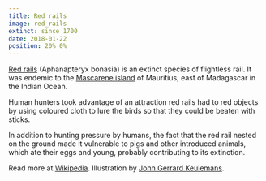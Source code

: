```yaml
---
title: Red rails
image: red_rails
extinct: since 1700
date: 2018-01-22
position: 20% 0%
---
```


[Red rails](/2018/01/22/red-rails/) (Aphanapteryx bonasia) is an extinct species of
flightless rail. It was endemic to the [Mascarene island](#) of Mauritius, east
of Madagascar in the Indian Ocean.

Human hunters took advantage of an attraction red rails had to red objects by
using coloured cloth to lure the birds so that they could be beaten with
sticks.

In addition to hunting pressure by humans, the fact that the red rail nested on
the ground made it vulnerable to pigs and other introduced animals, which ate
their eggs and young, probably contributing to its extinction.

Read more at [Wikipedia](https://en.wikipedia.org/wiki/Red_rail).
Illustration by [John Gerrard Keulemans](https://ia800201.us.archive.org/BookReader/BookReaderImages.php?zip=/20/items/extinctbirdsatte00roth/extinctbirdsatte00roth_jp2.zip&file=extinctbirdsatte00roth_jp2/extinctbirdsatte00roth_0349.jp2&scale=1&rotate=0).
